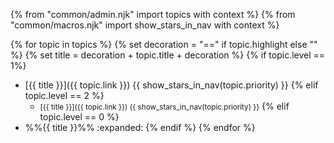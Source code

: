 {% from "common/admin.njk" import topics with context %}
{% from "common/macros.njk" import  show_stars_in_nav with context %}


<navigation>

{% for topic in topics %}
{% set decoration = "==" if topic.highlight else "" %} 
{% set title = decoration + topic.title + decoration %} 
{% if topic.level == 1%} 
* [{{ title }}]({{ topic.link }}) {{ show_stars_in_nav(topic.priority) }}
{% elif topic.level == 2 %}
  * <small>[{{ title }}]({{ topic.link }}) {{ show_stars_in_nav(topic.priority) }}</small>
{% elif topic.level == 0 %}
* %%{{ title }}%% :expanded:
{% endif %}
{% endfor %}

</navigation>